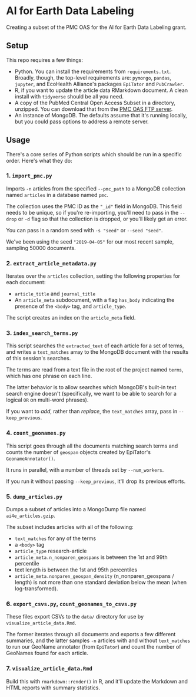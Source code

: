 # AI for Earth Data Labeling

Creating a subset of the PMC OAS for the AI for Earth Data Labeling grant.

## Setup

This repo requires a few things:

- Python. You can install the requirements from `requirements.txt`. Broadly, though, the top-level requirements are: `pymongo`, `pandas`, `jupyter`, and EcoHealth Alliance's packages `EpiTator` and `PubCrawler`.
- R, if you want to update the article data RMarkdown document. A clean install with `tidyverse` should be all you need.
- A copy of the PubMed Central Open Access Subset in a directory, unzipped. You can download that from the [PMC OAS FTP server](ftp.ncbi.nlm.nih.gov/pub/pmc).
- An instance of MongoDB. The defaults assume that it's running locally, but you could pass options to address a remote server.

## Usage

There's a core series of Python scripts which should be run in a specific order. Here's what they do:

### 1. `import_pmc.py`

Imports `-n` articles from the specified `--pmc_path` to a MongoDB collection named `articles` in a database named `pmc`.

The collection uses the PMC ID as the `"_id"` field in MongoDB. This field needs to be unique, so if you're re-importing, you'll need to pass in the `--drop` or `-d` flag so that the collection is dropped, or you'll likely get an error. 

You can pass in a random seed with `-s "seed"` or `--seed "seed"`.

We've been using the seed `"2019-04-05"` for our most recent sample, sampling 50000 documents.

### 2. `extract_article_metadata.py`

Iterates over the `articles` collection, setting the following properties for each document:

- `article_title` and `journal_title`
- An `article_meta` subdocument, with a flag `has_body` indicating the presence of the `<body>` tag, and `article_type`.

The script creates an index on the `article_meta` field.

### 3. `index_search_terms.py`

This script searches the `extracted_text` of each article for a set of terms, and writes a `text_matches` array to the MongoDB document with the results of this session's searches.

The terms are read from a text file in the root of the project named `terms`, which has one phrase on each line.

The latter behavior is to allow searches which MongoDB's built-in text search engine doesn't (specifically, we want to be able to search for a logical `OR` on multi-word phrases).

If you want to *add*, rather than *replace*, the `text_matches` array, pass in `--keep_previous`.

### 4. `count_geonames.py`

This script goes through all the documents matching search terms and counts the number of `geospan` objects created by EpiTator's `GeonameAnnotator()`.

It runs in parallel, with a number of threads set by `--num_workers`.

If you run it without passing `--keep_previous`, it'll drop its previous efforts.

### 5. `dump_articles.py`

Dumps a subset of articles into a MongoDump file named `ai4e_articles.gzip`.

The subset includes articles with all of the following:

- `text_matches` for any of the terms
- a `<body>` tag
- `article_type` research-article
- `article_meta.n_nonparen_geospans` is between the 1st and 99th percentile
- text length is between the 1st and 95th percentiles
- `article_meta.nonparen_geospan_density` (n_nonparen_geospans / length) is not more than one standard deviation below the mean (when log-transformed).

### 6. `export_csvs.py`, `count_geonames_to_csvs.py`

These files export CSVs to the `data/` directory for use by `visualize_article_data.Rmd`.

The former iterates through all documents and exports a few different summaries, and the latter samples `-n` articles with and without `text_matches` to run our GeoName annotator (from `EpiTator`) and count the number of GeoNames found for each article.

### 7. `visualize_article_data.Rmd`

Build this with `rmarkdown::render()` in R, and it'll update the Markdown and HTML reports with summary statistics.
